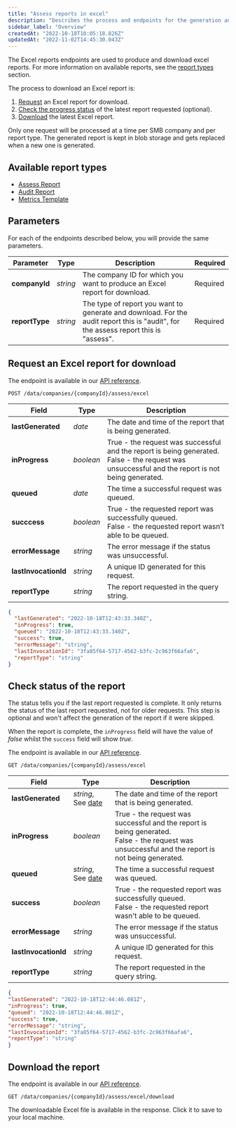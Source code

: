 ```yaml
---
title: "Assess reports in excel"
description: "Describes the process and endpoints for the generation and download of Assess excel reports"
sidebar_label: "Overview"
createdAt: "2022-10-18T10:05:18.826Z"
updatedAt: "2022-11-02T14:45:30.043Z"
---
```


The Excel reports endpoints are used to produce and download excel reports. For more information on available reports, see the [report types](#available-report-types) section.

The process to download an Excel report is:

1. [Request](#request-an-excel-report-for-download) an Excel report for download.
2. [Check the progress status](#check-status-of-the-report) of the latest report requested (optional).
3. [Download](#download-the-report) the latest Excel report.

Only one request will be processed at a time per SMB company and per report type. The generated report is kept in blob storage and gets replaced when a new one is generated.


## Available report types

- [Assess Report](/assess/excel/assess-report)
- [Audit Report](/assess/excel/audit-report)
- [Metrics Template](/assess/excel/metrics.xlsx)

## Parameters

For each of the endpoints described below, you will provide the same parameters.

|Parameter|Type|Description|Required|
|---------|----|-----------|--------|
|**companyId**|_string_|The company ID for which you want to produce an Excel report for download.|Required|
|**reportType**|_string_|The type of report you want to generate and download.  For the audit report this is "audit", for the assess report this is "assess".|Required|

## Request an Excel report for download

The endpoint is available in our <a href="/assess-api#/operations/post-data-companies-companyId-assess-excel">API reference</a>.

`POST /data/companies/{companyId}/assess/excel`

|Field|Type|Description|
|-----|----|-----------|
|**lastGenerated**|_date_|The date and time of the report that is being generated.|
|**inProgress**|_boolean_|True - the request was successful and the report is being generated.<br/>False - the request was unsuccessful and the report is not being generated.|
|**queued**|_date_|The time a successful request was queued.|
|**succcess**|_boolean_|True - the requested report was successfully queued.<br/>False - the requested report wasn’t able to be queued.|
|**errorMessage**|_string_|The error message if the status was unsuccessful.|
|**lastInvocationId**|_string_|A unique ID generated for this request.|
|**reportType**|_string_|The report requested in the query string.|


```json title="Example of an Excel report request"
{
  "lastGenerated": "2022-10-18T12:43:33.340Z",
  "inProgress": true,
  "queued": "2022-10-18T12:43:33.340Z",
  "success": true,
  "errorMessage": "string",
  "lastInvocationId": "3fa85f64-5717-4562-b3fc-2c963f66afa6",
  "reportType": "string"
}
```

## Check status of the report

The status tells you if the last report requested is complete. It only returns the status of the last report requested, not for older requests. This step is optional and won't affect the generation of the report if it were skipped.

When the report is complete, the `inProgress` field will have the value of _false_ whilst the `success` field will show _true_.

The endpoint is available in our <a href="/assess-api#/operations/get-data-companies-companyId-assess-excel">API reference</a>.

`GET /data/companies/{companyId}/assess/excel`

|Field|Type|Description|
|----|----|----|
|**lastGenerated**|_string_, See [date](/codat-api#/schemas/DateTime)|The date and time of the report that is being generated.|
|**inProgress**|_boolean_|True - the request was successful and the report is being generated.<br/>False - the request was unsuccessful and the report is not being generated.|
|**queued**|_string_, See [date](/codat-api#/schemas/DateTime)|The time a successful request was queued.|
|**success**|_boolean_|True - the requested report was successfully queued.<br/>False - the requested report wasn't able to be queued.|
|**errorMessage**|_string_|The error message if the status was unsuccessful.|
|**lastInvocationId**|_string_|A unique ID generated for this request.|
|**reportType**|_string_|The report requested in the query string.|


```json title="Example of a status check request"
{
"lastGenerated": "2022-10-18T12:44:46.081Z",
"inProgress": true,
"queued": "2022-10-18T12:44:46.081Z",
"success": true,
"errorMessage": "string",
"lastInvocationId": "3fa85f64-5717-4562-b3fc-2c963f66afa6",
"reportType": "string"
}
```

## Download the report

The endpoint is available in our <a href="/assess-api#/operations/post-data-companies-companyId-assess-excel-download">API reference</a>.

`GET /data/companies/{companyId}/assess/excel/download`

The downloadable Excel file is available in the response.  Click it to save to your local machine.

